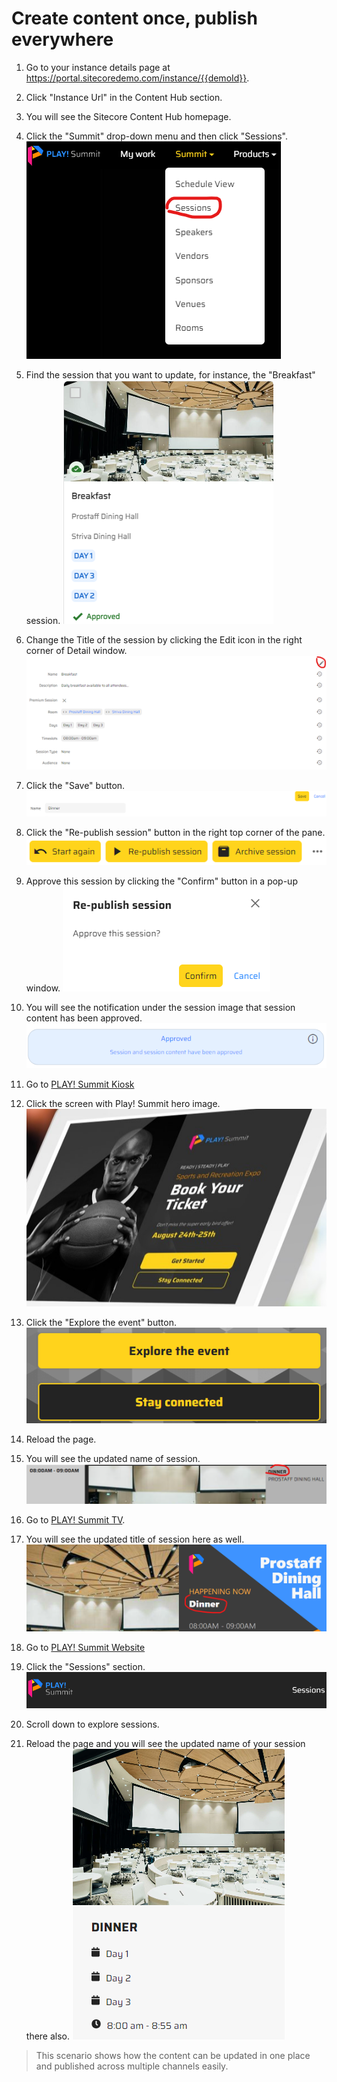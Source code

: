 # Create content once, publish everywhere

1. Go to your instance details page at
    <https://portal.sitecoredemo.com/instance/{{demoId}}>.

1. Click "Instance Url" in the Content Hub section.

1. You will see the Sitecore Content Hub homepage.

1. Click the "Summit" drop-down menu and then click "Sessions".
![Graphical user interface, application](./media/image1.png)

1. Find the session that you want to update, for instance, the "Breakfast" session.
![A picture containing graphical user interface](./media/image2.png)

1. Change the Title of the session by clicking the Edit icon in the right corner of Detail window.
![Graphical user interface, application](./media/image3.png)

1. Click the "Save" button.
![Save button](./media/image4.png)

1. Click the "Re-publish session" button in the right top corner of the pane.
![Re-publish session button](./media/image5.png)

1. Approve this session by clicking the "Confirm" button in a pop-up window.
![Graphical user interface, text, application, chat or text message](./media/image6.png)

1. You will see the notification under the session image that session content has been approved.
![Graphical user interface, text](./media/image7.png)

1. Go to [PLAY! Summit Kiosk](https://{{demoName}}-{{demoUid}}-kiosks.vercel.app)

1. Click the screen with Play! Summit hero image.
![Graphical user interface](./media/image9.png)

1. Click the "Explore the event" button.
![Diagram](./media/image10.png)

1. Reload the page.

1. You will see the updated name of session.
![Updated name of session](./media/image11.png)

1. Go to [PLAY! Summit TV](https://{{demoName}}-{{demoUid}}-tv.vercel.app).

1. You will see the updated title of session here as well.
![Graphical user interface](./media/image13.png)

1. Go to [PLAY! Summit Website](https://{{demoName}}-{{demoUid}}-website.vercel.app)

1. Click the "Sessions" section.
![Sessions section](./media/image15.png)

1. Scroll down to explore sessions.

1. Reload the page and you will see the updated name of your session there also.
![A room with tables and chairs](./media/image16.png)

> This scenario shows how the content can be updated in one place and
> published across multiple channels easily.
